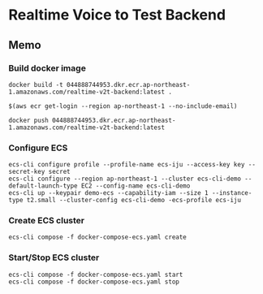 # Realtime Voice to Test Backend
## Memo
### Build docker image
```
docker build -t 044888744953.dkr.ecr.ap-northeast-1.amazonaws.com/realtime-v2t-backend:latest .
```

```
$(aws ecr get-login --region ap-northeast-1 --no-include-email)
```

```
docker push 044888744953.dkr.ecr.ap-northeast-1.amazonaws.com/realtime-v2t-backend:latest
```

### Configure ECS
```
ecs-cli configure profile --profile-name ecs-iju --access-key key --secret-key secret
ecs-cli configure --region ap-northeast-1 --cluster ecs-cli-demo --default-launch-type EC2 --config-name ecs-cli-demo
ecs-cli up --keypair demo-ecs --capability-iam --size 1 --instance-type t2.small --cluster-config ecs-cli-demo -ecs-profile ecs-iju
```

### Create ECS cluster
```
ecs-cli compose -f docker-compose-ecs.yaml create
```

### Start/Stop ECS cluster
```
ecs-cli compose -f docker-compose-ecs.yaml start
ecs-cli compose -f docker-compose-ecs.yaml stop
```

